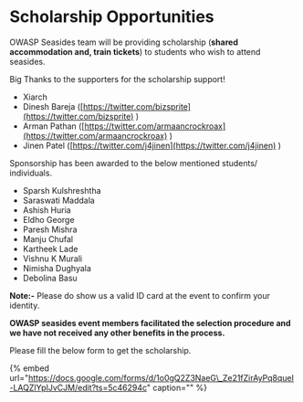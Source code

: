 # Scholarship Opportunities

OWASP Seasides team will be providing scholarship \(**shared accommodation and, train tickets**\) to students who wish to attend seasides.

Big Thanks to the supporters for the scholarship support!

* Xiarch
* Dinesh Bareja \([https://twitter.com/bizsprite](https://twitter.com/bizsprite) \)
* Arman Pathan \([https://twitter.com/armaancrockroax](https://twitter.com/armaancrockroax) \)
* Jinen Patel \([https://twitter.com/j4jinen](https://twitter.com/j4jinen) \)

Sponsorship has been awarded to the below mentioned students/ individuals.

* Sparsh Kulshreshtha
* Saraswati Maddala
* Ashish Huria
* Eldho George
* Paresh Mishra
* Manju Chufal
* Kartheek Lade
* Vishnu K Murali
* Nimisha Dughyala
* Debolina Basu

**Note:-** Please do show us a valid ID card at the event to confirm your identity.

**OWASP seasides event members facilitated the selection procedure and we have not received any other benefits in the process.**

Please fill the below form to get the scholarship.

{% embed url="https://docs.google.com/forms/d/1o0gQ2Z3NaeG\_Ze21fZirAyPq8queI-LAQZlYpIJvCJM/edit?ts=5c46294c" caption="" %}

